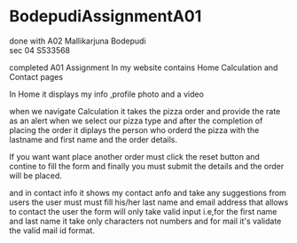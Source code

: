 # BodepudiAssignmentA01
done with A02
Mallikarjuna Bodepudi  
sec 04
S533568

completed A01 Assignment 
In my website contains Home Calculation  and Contact pages

In Home it displays my info ,profile photo and a video

when we navigate Calculation  it takes the pizza order and provide the rate as an alert when we select our pizza type
and after the  completion of placing  the  order it diplays the person who orderd the pizza with the lastname and first name and the 
order details.

If you want want place another order must click the reset button and contine to fill the form and finally you must submit the details and the order will be placed.


and in contact info it shows my contact anfo and take any suggestions from users the user must must fill his/her last name  and email address that allows to contact the user
the form will only take valid input i.e,for the first name and last name it take only characters not numbers and for mail it's validate the valid mail id format.
